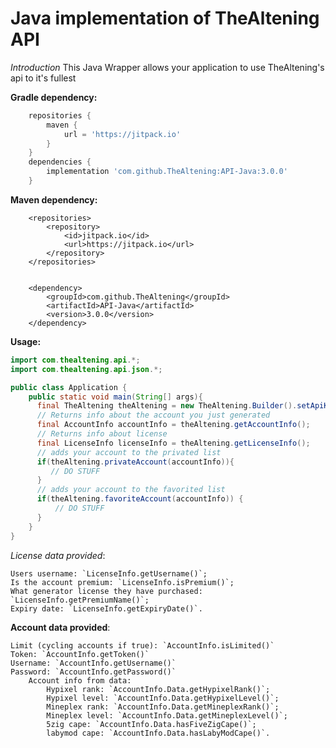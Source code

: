 # Java implementation of TheAltening API
*Introduction*
This Java Wrapper allows your application to use TheAltening's api to it's fullest

**Gradle dependency:**
```groovy
    repositories {
        maven {
            url = 'https://jitpack.io'
        }
    }
    dependencies {
        implementation 'com.github.TheAltening:API-Java:3.0.0'
    }
```


**Maven dependency:**
```
    <repositories>
		<repository>
		    <id>jitpack.io</id>
		    <url>https://jitpack.io</url>
		</repository>
	</repositories>


	<dependency>
	    <groupId>com.github.TheAltening</groupId>
	    <artifactId>API-Java</artifactId>
	    <version>3.0.0</version>
	</dependency>
```


**Usage:** 
```java
import com.thealtening.api.*;
import com.thealtening.api.json.*;

public class Application {   
    public static void main(String[] args){
      final TheAltening theAltening = new TheAltening.Builder().setApiKey("API_KEY");
      // Returns info about the account you just generated
      final AccountInfo accountInfo = theAltening.getAccountInfo();
      // Returns info about license
      final LicenseInfo licenseInfo = theAltening.getLicenseInfo();
      // adds your account to the privated list
      if(theAltening.privateAccount(accountInfo)){
         // DO STUFF
      }
      // adds your account to the favorited list
      if(theAltening.favoriteAccount(accountInfo)) {
          // DO STUFF
      }
    }
}
```


*License data provided*:

    Users username: `LicenseInfo.getUsername()`;
    Is the account premium: `LicenseInfo.isPremium()`;
    What generator license they have purchased: `LicenseInfo.getPremiumName()`;
    Expiry date: `LicenseInfo.getExpiryDate()`.


**Account data provided**:

    Limit (cycling accounts if true): `AccountInfo.isLimited()`
    Token: `AccountInfo.getToken()`
    Username: `AccountInfo.getUsername()`
    Password: `AccountInfo.getPassword()`
        Account info from data:
            Hypixel rank: `AccountInfo.Data.getHypixelRank()`;
            Hypixel level: `AccountInfo.Data.getHypixelLevel()`;
            Mineplex rank: `AccountInfo.Data.getMineplexRank()`;
            Mineplex level: `AccountInfo.Data.getMineplexLevel()`;
            5zig cape: `AccountInfo.Data.hasFiveZigCape()`;
            labymod cape: `AccountInfo.Data.hasLabyModCape()`.
